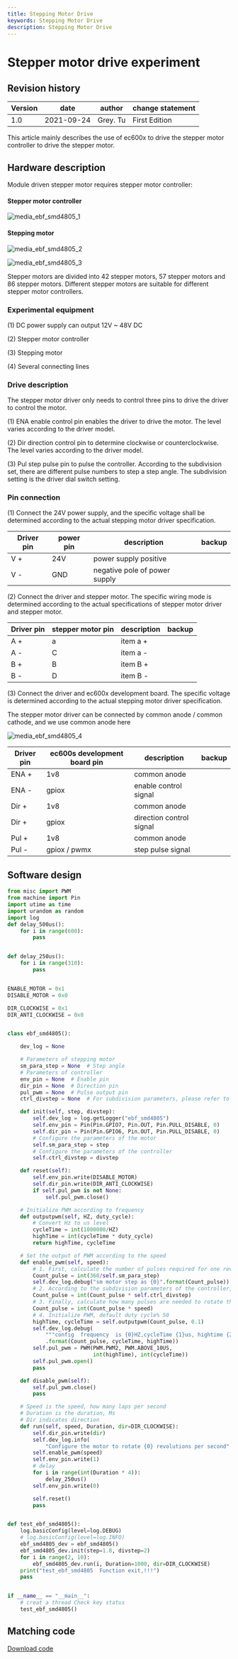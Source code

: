 ```yaml
---
title: Stepping Motor Drive
keywords: Stepping Motor Drive
description: Stepping Motor Drive
---
```

# Stepper motor drive experiment

## Revision history

|Version | date | author | change statement|
| ---- | ---------- | ------- | -------- |
|1.0 | 2021-09-24 | Grey. Tu | First Edition|

This article mainly describes the use of ec600x to drive the stepper motor controller to drive the stepper motor.



## Hardware description

Module driven stepper motor requires stepper motor controller:

#### Stepper motor controller

![media_ebf_smd4805_1](media/media_ebf_smd4805_1.jpg)

#### Stepping motor

![media_ebf_smd4805_2](media/media_ebf_smd4805_2.png)

![media_ebf_smd4805_3](media/media_ebf_smd4805_3.jpg)

Stepper motors are divided into 42 stepper motors, 57 stepper motors and 86 stepper motors. Different stepper motors are suitable for different stepper motor controllers.

### Experimental equipment

(1) DC power supply can output 12V ~ 48V DC

(2) Stepper motor controller

(3) Stepping motor

(4) Several connecting lines

### Drive description

The stepper motor driver only needs to control three pins to drive the driver to control the motor.

(1) ENA enable control pin enables the driver to drive the motor. The level varies according to the driver model.

(2) Dir direction control pin to determine clockwise or counterclockwise. The level varies according to the driver model.

(3) Pul step pulse pin to pulse the controller. According to the subdivision set, there are different pulse numbers to step a step angle. The subdivision setting is the driver dial switch setting.

### Pin connection

(1) Connect the 24V power supply, and the specific voltage shall be determined according to the actual stepping motor driver specification.

|Driver pin | power pin | description | backup|
| ---------- | -------- | -------- | ---- |
|V + | 24V | power supply positive ||
|V - | GND | negative pole of power supply ||

(2) Connect the driver and stepper motor. The specific wiring mode is determined according to the actual specifications of stepper motor driver and stepper motor.

|Driver pin | stepper motor pin | description | backup|
| ---------- | ------------ | ---- | ---- |
|A + | a | item a + ||
|A - | C | item a - ||
|B + | B | item B + ||
|B - | D | item B - ||

(3) Connect the driver and ec600x development board. The specific voltage is determined according to the actual stepping motor driver specification.

The stepper motor driver can be connected by common anode / common cathode, and we use common anode here

![media_ebf_smd4805_4](media/media_ebf_smd4805_4.png)

|Driver pin | ec600s development board pin | description | backup|
| ---------- | ----------------- | ------------ | ---- |
|ENA + | 1v8 | common anode ||
|ENA - | gpiox | enable control signal ||
|Dir + | 1v8 | common anode ||
|Dir + | gpiox | direction control signal ||
|Pul + | 1v8 | common anode ||
|Pul - | gpiox / pwmx | step pulse signal ||



## Software design

```python
from misc import PWM
from machine import Pin
import utime as time
import urandom as random
import log
def delay_500us():
    for i in range(600):
        pass


def delay_250us():
    for i in range(310):
        pass


ENABLE_MOTOR = 0x1
DISABLE_MOTOR = 0x0

DIR_CLOCKWISE = 0x1
DIR_ANTI_CLOCKWISE = 0x0


class ebf_smd4805():

    dev_log = None

    # Parameters of stepping motor
    sm_para_step = None  # Step angle
    # Parameters of controller
    env_pin = None  # Enable pin
    dir_pin = None  # Direction pin
    pul_pwm = None  # Pulse output pin
    ctrl_divstep = None  # For subdivision parameters, please refer to the controller manual

    def init(self, step, divstep):
        self.dev_log = log.getLogger("ebf_smd4805")
        self.env_pin = Pin(Pin.GPIO7, Pin.OUT, Pin.PULL_DISABLE, 0)
        self.dir_pin = Pin(Pin.GPIO6, Pin.OUT, Pin.PULL_DISABLE, 0)
        # Configure the parameters of the motor
        self.sm_para_step = step
        # Configure the parameters of the controller
        self.ctrl_divstep = divstep

    def reset(self):
        self.env_pin.write(DISABLE_MOTOR)
        self.dir_pin.write(DIR_ANTI_CLOCKWISE)
        if self.pul_pwm is not None:
            self.pul_pwm.close()

    # Initialize PWM according to frequency
    def outputpwm(self, HZ, duty_cycle):
        # Convert Hz to us level
        cycleTime = int(1000000/HZ)
        highTime = int(cycleTime * duty_cycle)
        return highTime, cycleTime

    # Set the output of PWM according to the speed
    def enable_pwm(self, speed):
        # 1. First, calculate the number of pulses required for one revolution according to the stepping angle of the stepping
        Count_pulse = int(360/self.sm_para_step)
        self.dev_log.debug("sm motor step as {0}".format(Count_pulse))
        # 2. According to the subdivision parameters of the controller, calculate the number of pulses required for the controller to control the stepper motor to rotate for one turn
        Count_pulse = int(Count_pulse * self.ctrl_divstep)
        # 3. Finally, calculate how many pulses are needed to rotate the speed cycle in one second, in other words, the frequency
        Count_pulse = int(Count_pulse * speed)
        # 4. Initialize PWM, default duty cycle% 50
        highTime, cycleTime = self.outputpwm(Count_pulse, 0.1)
        self.dev_log.debug(
            """config  frequency  is {0}HZ,cycleTime {1}us, hightime {2}us"""
            .format(Count_pulse, cycleTime, highTime))
        self.pul_pwm = PWM(PWM.PWM2, PWM.ABOVE_10US,
                           int(highTime), int(cycleTime))
        self.pul_pwm.open()
        pass

    def disable_pwm(self):
        self.pul_pwm.close()
        pass

    # Speed is the speed, how many laps per second
    # Duration is the duration, Ms
    # Dir indicates direction
    def run(self, speed, Duration, dir=DIR_CLOCKWISE):
        self.dir_pin.write(dir)
        self.dev_log.info(
            "Configure the motor to rotate {0} revolutions per second".format(speed))
        self.enable_pwm(speed)
        self.env_pin.write(1)
        # delay
        for i in range(int(Duration * 4)):
            delay_250us()
        self.env_pin.write(0)

        self.reset()
        pass


def test_ebf_smd4805():
    log.basicConfig(level=log.DEBUG)
    # log.basicConfig(level=log.INFO)
    ebf_smd4805_dev = ebf_smd4805()
    ebf_smd4805_dev.init(step=1.8, divstep=2)
    for i in range(2, 10):
        ebf_smd4805_dev.run(i, Duration=1000, dir=DIR_CLOCKWISE)
    print("test_ebf_smd4805  Function exit,!!!")
    pass


if __name__ == "__main__":
    # creat a thread Check key status
    test_ebf_smd4805()
```



## Matching code

<!-- *  [download code](code/code_ebf_smd4805.py) -->
<a href="/docsite/docs/en-us/Advanced_development/Component/QuecPythonSub/code/code_ebf_smd4805.py" target="_blank">Download code</a>
